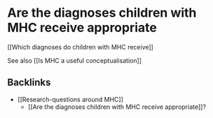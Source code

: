 # Are the diagnoses children with MHC receive appropriate
[[Which diagnoses do children with MHC receive]]

See also [[Is MHC a useful conceptualisation]]

## Backlinks
* [[Research-questions around MHC]]
	* [[Are the diagnoses children with MHC receive appropriate]]?

<!-- #Work -->

<!-- {BearID:72D99AED-35E8-4C9B-B50D-661A4E2B68A6-15756-0000130B9CA8A85A} -->
